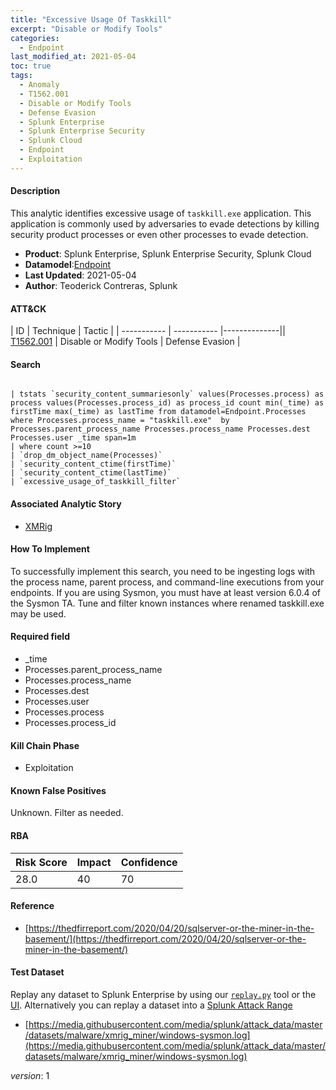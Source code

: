 ```yaml
---
title: "Excessive Usage Of Taskkill"
excerpt: "Disable or Modify Tools"
categories:
  - Endpoint
last_modified_at: 2021-05-04
toc: true
tags:
  - Anomaly
  - T1562.001
  - Disable or Modify Tools
  - Defense Evasion
  - Splunk Enterprise
  - Splunk Enterprise Security
  - Splunk Cloud
  - Endpoint
  - Exploitation
---
```


#### Description

This analytic identifies excessive usage of `taskkill.exe` application. This application is commonly used by adversaries to evade detections by killing security product processes or even other processes to evade detection.

- **Product**: Splunk Enterprise, Splunk Enterprise Security, Splunk Cloud
- **Datamodel**:[Endpoint](https://docs.splunk.com/Documentation/CIM/latest/User/Endpoint)
- **Last Updated**: 2021-05-04
- **Author**: Teoderick Contreras, Splunk


#### ATT&CK

| ID          | Technique   | Tactic       |
| ----------- | ----------- |--------------|| [T1562.001](https://attack.mitre.org/techniques/T1562/001/) | Disable or Modify Tools | Defense Evasion |


#### Search

```

| tstats `security_content_summariesonly` values(Processes.process) as process values(Processes.process_id) as process_id count min(_time) as firstTime max(_time) as lastTime from datamodel=Endpoint.Processes where Processes.process_name = "taskkill.exe"  by Processes.parent_process_name Processes.process_name Processes.dest Processes.user _time span=1m 
| where count >=10 
| `drop_dm_object_name(Processes)` 
| `security_content_ctime(firstTime)` 
| `security_content_ctime(lastTime)` 
| `excessive_usage_of_taskkill_filter`
```

#### Associated Analytic Story
* [XMRig](_stories/xmrig)


#### How To Implement
To successfully implement this search, you need to be ingesting logs with the process name, parent process, and command-line executions from your endpoints. If you are using Sysmon, you must have at least version 6.0.4 of the Sysmon TA. Tune and filter known instances where renamed taskkill.exe may be used.

#### Required field
* _time
* Processes.parent_process_name
* Processes.process_name
* Processes.dest
* Processes.user
* Processes.process
* Processes.process_id


#### Kill Chain Phase
* Exploitation


#### Known False Positives
Unknown. Filter as needed.



#### RBA

| Risk Score  | Impact      | Confidence   |
| ----------- | ----------- |--------------|
| 28.0 | 40 | 70 |



#### Reference

* [https://thedfirreport.com/2020/04/20/sqlserver-or-the-miner-in-the-basement/](https://thedfirreport.com/2020/04/20/sqlserver-or-the-miner-in-the-basement/)



#### Test Dataset
Replay any dataset to Splunk Enterprise by using our [`replay.py`](https://github.com/splunk/attack_data#using-replaypy) tool or the [UI](https://github.com/splunk/attack_data#using-ui).
Alternatively you can replay a dataset into a [Splunk Attack Range](https://github.com/splunk/attack_range#replay-dumps-into-attack-range-splunk-server)

* [https://media.githubusercontent.com/media/splunk/attack_data/master/datasets/malware/xmrig_miner/windows-sysmon.log](https://media.githubusercontent.com/media/splunk/attack_data/master/datasets/malware/xmrig_miner/windows-sysmon.log)


_version_: 1